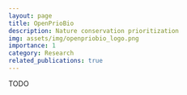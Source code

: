 ```yaml
---
layout: page
title: OpenPrioBio
description: Nature conservation prioritization
img: assets/img/openpriobio_logo.png
importance: 1
category: Research
related_publications: true
---
```


TODO